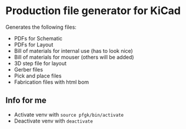 # Production file generator for KiCad

Generates the following files:
* PDFs for Schematic
* PDFs for Layout
* Bill of materials for internal use (has to look nice)
* Bill of materials for mouser (others will be added)
* 3D step file for layout
* Gerber files
* Pick and place files
* Fabrication files with html bom

## Info for me
* Activate venv with `source pfgk/bin/activate`
* Deactivate venv with `deactivate`
